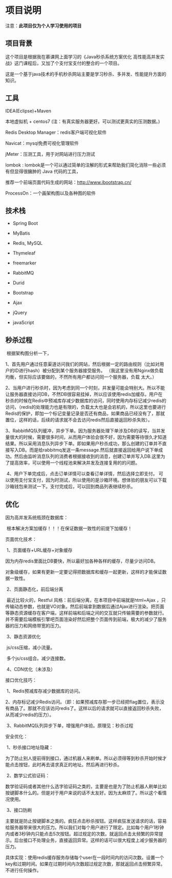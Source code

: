 # 项目说明

注意：**此项目仅为个人学习使用的项目**

## 项目背景

 这个项目是根据我在慕课网上面学习的《Java秒杀系统方案优化 高性能高并发实战》这门课程后，又加了个支付宝支付的整合的一个项目。

这是一个基于java技术的手机秒杀网站主要是学习秒杀、多并发、性能提升方面的知识。


## 工具

IDEA(Eclipse)+Maven

本地虚拟机 + centos7 (注：有真实服务器更好。可以测试更真实的压测数据。)

Redis Desktop Manager：redis客户端可视化软件

Navicat：mysql免费可视化管理软件

jMeter：压测工具，用于对网站进行压力测试

lombok : lombok是一个可以通过简单的注解的形式来帮助我们简化消除一些必须有但显得很臃肿的 Java 代码的工具，

推荐一个前端页面代码生成的网站：http://www.ibootstrap.cn/

ProcessOn：一个画架构图以及各种图的软件

## 技术栈

- Spring Boot 

- MyBatis

- Redis, MySQL

- Thymeleaf 

- freemarker

- RabbitMQ

- Durid

- Bootstrap

- Ajax

- jQuery

- javaScript

## 秒杀过程

​	根据架构图分析一下，

​	1、首先用户通过任意渠道访问我们的网站，然后根据一定的路由规则（比如对用户的ID进行hash）被分配到某个服务器接受服务。
（我这里没有用Nginx做负载均衡，但实际应该要做的，不然所有用户都访问同一个服务器，负载			太大。）

​	2、当用户进行秒杀时，因为考虑到同一个时刻，并发量可能会特别大。所以不能让服务器直接访问DB，不然DB很容易挂掉，所以应该使用redis加缓存。用户在秒杀的时候在Redis中预减库存减少数据库的访问，同时使用内存标记减少redis的访问，（redis的处理能力也是有限的，负载太大也是会宕机的，所以这里也要进行Redis的保护，即加一个标记变量记录是否还有商品，如果商品已经没有了，那就置位，这样的话，后续的请求就不会去访问redis然后直接返回秒杀失败）。

​	3、RabbitMQ队列缓冲，异步下单。因为服务器处理下单涉及DB的读写，当并发量很大的时候，需要很多时间，从而用户体验会很不好，因为需要等待很久才知道结果。所以采用消息队列异步下单。即如果用户秒杀成功，那么创建的订单并不直接写入DB。而是给rabbitmq发送一条message.然后就直接返回给用户说下单成功。然后由监听消息队列的消费者根据接收到的消息，创建订单并写入DB.这里为了提高效率，可以使用一个线程池来解决并发及连接复用的的问题。

​	4、用户下单完成后，点击订单详情可以查看订单详情，然后选择立即支付。 可以使用支付宝支付，因为时测试，所以使用的是沙箱环境。想体验的朋友可以下载沙箱钱包来测试一下。支付完成后，可以回到商品列表继续秒杀。

## 优化

因为高并发系统瓶颈在数据库：

​	根本解决方案加缓存！！！在保证数据一致性的前提下加缓存！

页面优化技术：

​	1、页面缓存+URL缓存+对象缓存

​			因为内存redis里面比DB要快，所以最好加各种各样的缓存，尽量少访问DB。 

​			对象级缓存，如果有更新一定要记得把数据库和缓存一起更新，这样的才能保证数据一致性。

​	2、页面静态化，前后端分离

​			最近比较火的，Restful 风格：前后端分离，在本项目中前端就是html+Ajax ，只传输动态参数，也就是VO对象。然后前端拿到数据后通过Ajax进行渲染。把页面等静态资源缓存在客户端，这样前端和后端之间的交互就只传输需要的参数就行。并不需要后端模板引擎吧页面渲染好然后把整个页面传到前端，极大的减少了服务器的压力和网络带宽的压力。

​	3、静态资源优化

​			js/css压缩，减小流量。

​			多个js/css组合。减少连接数。

​	4、CDN优化（未涉及）

接口优化技巧：

​	1、Redis预减库存减少数据库的访问。

​	2、内存标记减少Redis访问。（即：如果预减库存那一步已经把flag置位，表示没有商品了。那就不应该访问redis了。这样以后的请求就可以直接返回秒杀失败，从而减少redis的压力）。

​	3、RabbitMQ队列异步下单，增强用户体验。原理见：秒杀过程

安全优化：

​	1、秒杀接口地址隐藏：

​			为了防止别人提前得到接口，通过机器人来刷单。所以必须得等到秒杀开始时候才能点击按钮，此时再去请求真正的地址。然后再进行秒杀。

​	2、数学公式验证码：

​			数学验证码或者其他什么选字验证码之类的，主要是也是为了防止机器人刷单比如按键脚本什么的。但是对于用户来说的话不太友好。因为太麻烦了。所以这个看情况使用。

​	3、接口防刷

​			主要就是防止按键脚本之类的。疯狂点击秒杀按钮。这样疯狂发送请求的话，容易给服务器带来很大的压力。所以我们对每个用户进行了限定。比如每个用户1秒钟内或者3秒钟内只能点击5次按钮。超过规定的次数。就返回点击太频繁的异常提示。后台接口不处理业务，直接返回异常。这样的话可以很大程度上减少服务器的压力。

​	具体实现：使用redis缓存服务存储每个user在一段时间内的访问次数。设置一个key和过期时间。如果在过期时间内次数超过规定次数，那就返回点击频繁异常。不进行任何操作。

